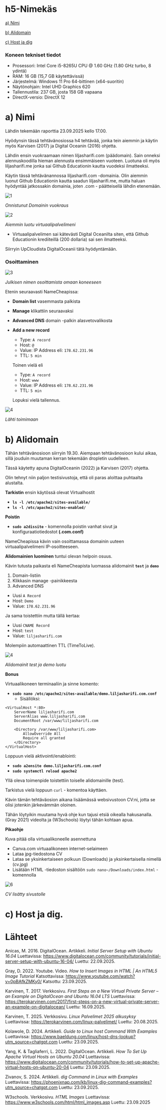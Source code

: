 # h5-Nimekäs

[a) Nimi](#a-Nimi)

[b) Alidomain](#b-Alidomain)

[c) Host ja dig](#c-Host-ja-dig)


### Koneen tekniset tiedot
* Prosessori: Intel Core i5-8265U CPU @ 1.60 GHz (1.80 GHz turbo, 8 ydintä)
* RAM: 16 GB (15,7 GB käytettävissä)
* Järjestelmä: Windows 11 Pro 64-bittinen (x64-suoritin)
* Näytönohjain: Intel UHD Graphics 620
* Tallennustila: 237 GB, josta 158 GB vapaana
* DirectX-versio: DirectX 12


# a) Nimi

Lähdin tekemään raporttia 23.09.2025 kello 17.00.

Hyödynsin tässä tehtävänosiossa h4 tehtävää, jonka tein aiemmin ja käytin myös Karvisen (2017) ja Digital Oceanin (2016) ohjetta.

Lähdin ensin vuokraamaan nimen liljasharifi.com (päädomain). Sain onneksi alennuskoodilla hieman alennusta ensimmäiseen vuoteen. 
Luotuna oli myös liljasharifi.me jonka sai Github Educationin kautta vuodeksi ilmatteeksi.

Käytin tässä tehtävänannossa liljasharifi.com -domainia. Olin aiemmin luonut Github Educationin kautta saadun liljasharifi.me, mutta haluan hyödyntää jatkossakin domainia, joten .com - päätteisellä lähdin etenemään.

![1](images/1.png)

_Onnistunut Domainin vuokraus_

![2](images/2.png)

_Aiemmin luotu virtuaalipalvelimeni_ 

* Virtuaalipalvelimen sai kätevästi Digital Oceanilta siten, että Github Educationin krediiteillä (200 dollaria) sai sen ilmatteeksi.

Siirryin UpCloudista DigitalOceanii tätä hyödyntämään. 

### Osoittaminen
![3](images/3.png)

_Julkisen nimen osoittamista omaan koneeseen_ 

Etenin seuraavasti NameCheapissa:

* **Domain list** vasemmasta palkista
* **Manage** klikattiin seuraavaksi
* **Advanced DNS** domain -palkin alasvetovalikosta
* **Add a new record**
  - Type: `A record`
  - Host: `@`
  - Value: IP Address eli: `178.62.231.96`
  - TTL: `5 min`

  Toinen vielä eli 
  - Type: `A record`
  - Host: `www`
  - Value: IP Address eli: `178.62.231.96`
  - TTL: `5 min`
 
  Lopuksi vielä tallennus.
 
![4](images/4.png)

_Lähti toimimaan_

# b) Alidomain

Tähän tehtävänosioon siirryin 19.30. Aiempaan tehtävänosioon kului aikaa, sillä jouduin muutaman kerran tekemään dropletin uudelleen.

Tässä käytetty apuna DigitalOceanin (2022) ja Karvisen (2017) ohjetta.

Olin tehnyt niin paljon testisivustoja, että oli paras aloittaa puhtaalta alustalta.

**Tarkistin** ensin käytössä olevat Virtualhostit
* **`ls -l /etc/apache2/sites-available/`**
* **`ls -l /etc/apache2/sites-enabled/`**

**Poistin** 
* **`sudo a2dissite`** - komennolla poistin vanhat sivut ja konfiguraatiotiedostot **(.com.conf)**

NameCheapissa kävin vain osoittamassa domainin uuteen virtuaalipalvelimeni IP-osoitteeseen.

**Alidomainien luominen** tuntui olevan helpoin osuus. 

Kävin tutusta paikasta eli NameCheapista luomassa alidomainit **`test`** ja **`demo`**

1. Domain-listiin
2. Klikkasin manage -painikkeesta
3. Advanced DNS
* Uusi `A Record`
* Host: `Demo`
* Value: `178.62.231.96`

Ja sama toistettiin mutta tällä kertaa:
* Uusi `CNAME Record`
* Host: `test`
* Value: `liljasharifi.com`

Molempiin automaattinen TTL (TimeToLive).

![4](images/4.png)

_Alidomainit test ja demo luotu_

**Bonus**

Virtuaalikoneen terminaaliin ja sinne komento:

* **`sudo nano /etc/apache2/sites-available/demo.liljasharifi.com.conf`**
  - Sisällöksi:

```
<VirtualHost *:80>
    ServerName liljasharifi.com
    ServerAlias www.liljasharifi.com
    DocumentRoot /var/www/liljasharifi.com

    <Directory /var/www/liljasharifi.com>
        AllowOverride All
        Require all granted
    </Directory>
</VirtualHost>
```


Loppuun vielä aktivointi/enablointi:
* **`sudo a2ensite demo.liljasharifi.com.conf`**
* **`sudo systemctl reload apache2`**

Yllä oleva toimenpide toistettiin toiselle alidomainille (test).

Tarkistus vielä loppuun `curl` - komentoa käyttäen.

Kävin tämän tehtäväosion aikana lisäämässä websivustoon CV:ni, jotta se olisi jotenkin järkevämmän oloinen.

Tähän löytyikin muutama hyvä ohje kun tajusi etsiä oikealla hakusanalla. (Gray 2021) videolta ja (W3schools) löytyi tähän kohtaan apua. 

**Pikaohje** 

Kuva pitää olla virtuaalikoneelle asennettuna

* Canva.com virtuaalikoneen internet-selaimeen
* Lataa jpg-tiedostona CV
* Lataa se yksinkertaiseen polkuun (Downloads) ja yksinkertaisella nimellä (cv.jpg)
* Lisätään HTML -tiedoston sisältöön `sudo nano~/Downloads/index.html` - komennolla

![6](images/6.png)

_CV lisätty sivustolle_



# c) Host ja dig.




  # Lähteet

Anicas, M. 2016. DigitalOcean. Artikkeli. _Initial Server Setup with Ubuntu 16.04_ Luettavissa: https://www.digitalocean.com/community/tutorials/initial-server-setup-with-ubuntu-16-04/ Luettu: 22.09.2025.

Gray, D. 2022. Youtube. Video. _How to Insert Images in HTML | An HTML5 Image Tutorial_ Katsottavissa: https://www.youtube.com/watch?v=0pBAfkZMKy0/ Katsottu: 23.09.2025.

Karvinen, T. 2017. Verkkosivu. _First Steps on a New Virtual Private Server – an Example on DigitalOcean and Ubuntu 16.04 LTS_ Luettavissa: https://terokarvinen.com/2017/first-steps-on-a-new-virtual-private-server-an-example-on-digitalocean/ Luettu: 16.09.2025.

Karvinen, T. 2025. Verkkosivu. _Linux Palvelimet 2025 alkusyksy_ Luettavissa: https://terokarvinen.com/linux-palvelimet/ Luettu: 20.08.2025.

Kolawole, D. 2024. Artikkeli. _Guide to Linux host Command With Examples_ Luettavissa: https://www.baeldung.com/linux/host-dns-lookup?utm_source=chatgpt.com Luettu:  23.09.2025.

Yang, K. & Tagliaferri, L. 2022. DigitalOcean. Artikkeli. _How To Set Up Apache Virtual Hosts on Ubuntu 20.04_ Luettavissa: https://www.digitalocean.com/community/tutorials/how-to-set-up-apache-virtual-hosts-on-ubuntu-20-04 Luettu: 23.09.2025.

Zivanov, S. 2024. Artikkeli. _dig Command in Linux with Examples_ Luettavissa: https://phoenixnap.com/kb/linux-dig-command-examples?utm_source=chatgpt.com Luettu: 23.09.2025.


W3schools. Verkkosivu. _HTML Images_ Luettavissa: https://www.w3schools.com/html/html_images.asp Luettu: 23.09.2025

